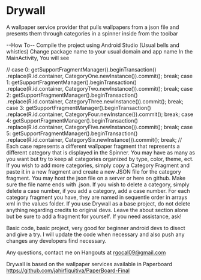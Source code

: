 # Drywall
A wallpaper service provider that pulls wallpapers from a json file and presents them through categories in a spinner inside from the toolbar

--How To--
  Compile the project using Android Studio (Usual bells and whistles)
  Change package name to your usual domain and app name
  In the MainActivity, You will see 

//
                    case 0:
                        getSupportFragmentManager().beginTransaction()
                                .replace(R.id.container, CategoryOne.newInstance()).commit();
                        break;
                    case 1:
                        getSupportFragmentManager().beginTransaction()
                                .replace(R.id.container, CategoryTwo.newInstance()).commit();
                        break;
                    case 2:
                        getSupportFragmentManager().beginTransaction()
                                .replace(R.id.container, CategoryThree.newInstance()).commit();
                        break;
                    case 3:
                        getSupportFragmentManager().beginTransaction()
                                .replace(R.id.container, CategoryFour.newInstance()).commit();
                        break;
                    case 4:
                        getSupportFragmentManager().beginTransaction()
                                .replace(R.id.container, CategoryFive.newInstance()).commit();
                        break;
                    case 5:
                        getSupportFragmentManager().beginTransaction()
                                .replace(R.id.container, CategorySix.newInstance()).commit();
                        break;
//
Each case represents a different wallpaper fragment that represents a different category that is displayed in the Spinner. You may have as many as you want but try to keep all categories organized by type, color, theme, ect. If you wish to add more categories, simply copy a Category Fragment and paste it in a new fragment and create a new JSON file for the category fragment. You may host the json file on a server or here on github. Make sure the file name ends with .json. If you wish to delete a category, simply delete a case number, if you add a category, add a case number. 
  For each category fragment you have, they are named in sequentle order in arrays xml in the values folder. 
  If you use Drywall as a base project, do not delete anything regarding credits to original devs. Leave the about section alone but be sure to add a fragment for yourself. If you need assistance, ask!
  
  Basic code, basic project, very good for beginner android devs to disect and give a try. I will update the code when necessary and also push any changes any developers find necessary. 
  
  Any questions, contact me on Hangouts at rgocal09@gmail.com
  
  Drywall is based on the wallpaper services available in Paperboard
  https://github.com/jahirfiquitiva/PaperBoard-Final
